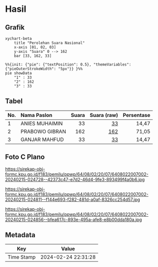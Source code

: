 # Hasil

## Grafik

```mermaid
xychart-beta
    title "Perolehan Suara Nasional"
    x-axis [01, 02, 03]
    y-axis "Suara" 0 --> 162
    bar [33, 162, 33]
```

```mermaid
%%{init: {"pie": {"textPosition": 0.5}, "themeVariables": {"pieOuterStrokeWidth": "5px"}} }%%
pie showData
    "1" : 33
    "2" : 162
    "3" : 33
```

## Tabel

| No. | Nama Paslon    | Suara | Suara (raw) | Persentase |
|:--- |:-------------- | -----:| -----------:| ----------:|
| 1   | ANIES MUHAIMIN | 33    | [33][p-1]   | 14,47      |
| 2   | PRABOWO GIBRAN | 162   | [162][p-2]  | 71,05      |
| 3   | GANJAR MAHFUD  | 33    | [33][p-3]   | 14,47      |


[p-1]: https://github.com/gigit-pemilu/pemilu-2024/blob/main/pilpres/hitung-suara/sub/64-kalimantan-timur/sub/08-kutai-timur/sub/02-muara-wahau/sub/2007-wanasari/sub/002-tps/sub/paslon-1.txt
[p-2]: https://github.com/gigit-pemilu/pemilu-2024/blob/main/pilpres/hitung-suara/sub/64-kalimantan-timur/sub/08-kutai-timur/sub/02-muara-wahau/sub/2007-wanasari/sub/002-tps/sub/paslon-2.txt
[p-3]: https://github.com/gigit-pemilu/pemilu-2024/blob/main/pilpres/hitung-suara/sub/64-kalimantan-timur/sub/08-kutai-timur/sub/02-muara-wahau/sub/2007-wanasari/sub/002-tps/sub/paslon-3.txt

## Foto C Plano

https://sirekap-obj-formc.kpu.go.id/f183/pemilu/ppwp/64/08/02/20/07/6408022007002-20240215-024728--42373c47-e7d2-46d4-9fe3-893499f4a0b6.jpg

https://sirekap-obj-formc.kpu.go.id/f183/pemilu/ppwp/64/08/02/20/07/6408022007002-20240215-024811--f144e693-f282-481d-a0af-8326cc254d57.jpg

https://sirekap-obj-formc.kpu.go.id/f183/pemilu/ppwp/64/08/02/20/07/6408022007002-20240215-024856--bfea617c-893e-495a-afe8-e8b00dda180a.jpg


## Metadata

| Key        | Value               |
| ---------- | ------------------- |
| Time Stamp | 2024-02-24 22:31:28 |



